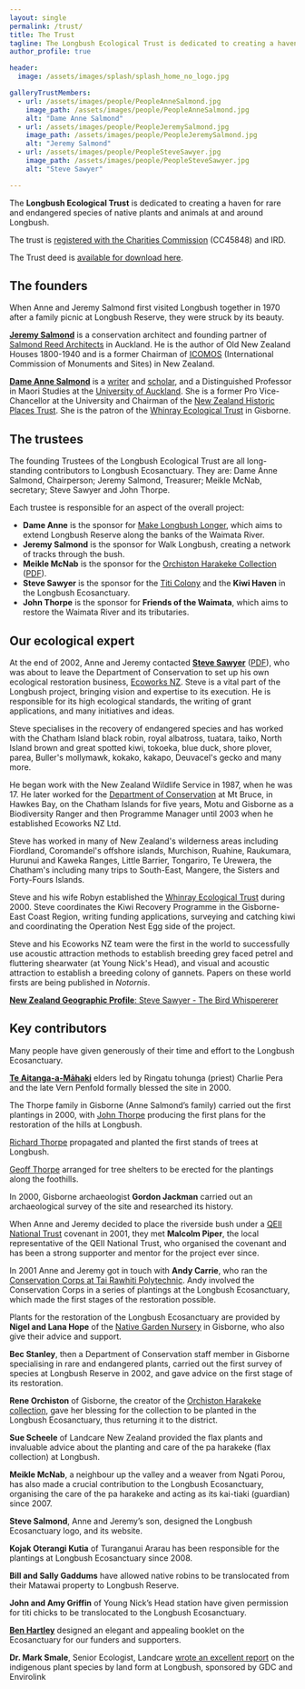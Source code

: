 ```yaml
---
layout: single
permalink: /trust/
title: The Trust
tagline: The Longbush Ecological Trust is dedicated to creating a haven for rare and endangered species of native plants and animals at and around Longbush.
author_profile: true

header:
  image: /assets/images/splash/splash_home_no_logo.jpg

galleryTrustMembers:
  - url: /assets/images/people/PeopleAnneSalmond.jpg
    image_path: /assets/images/people/PeopleAnneSalmond.jpg
    alt: "Dame Anne Salmond"
  - url: /assets/images/people/PeopleJeremySalmond.jpg
    image_path: /assets/images/people/PeopleJeremySalmond.jpg
    alt: "Jeremy Salmond"
  - url: /assets/images/people/PeopleSteveSawyer.jpg
    image_path: /assets/images/people/PeopleSteveSawyer.jpg
    alt: "Steve Sawyer"

---
```


The **Longbush Ecological Trust** is dedicated to creating a haven for rare and endangered species of native plants and animals at and around Longbush.

The trust is [registered with the Charities Commission](http://www.register.charities.govt.nz/CharitiesRegister/ViewCharity?accountId=4a114aba-0cc6-df11-bb8e-00155d741101&searchId=bcc3d78c-b2c2-4e64-a530-e13cbc2928da) (CC45848) and IRD. 

The Trust deed is [available for download here](/assets/documents/SignedTrustDeed.pdf).


## The founders

When Anne and Jeremy Salmond first visited Longbush together in 1970 after a family picnic at Longbush Reserve, they were struck by its beauty.

**[Jeremy Salmond](https://salmondreed.co.nz/about#jeremy-salmond)** is a conservation architect and founding partner of [Salmond Reed Architects](http://salmondreed.co.nz/) in Auckland. He is the author of Old New Zealand Houses 1800-1940 and is a former Chairman of [ICOMOS](http://www.icomos.org.nz/) (International Commission of Monuments and Sites) in New Zealand.

**[Dame Anne Salmond](http://en.wikipedia.org/wiki/Anne_Salmond)** is a [writer](http://www.bookcouncil.org.nz/writers/salmondanne.html) and [scholar](https://en.wikipedia.org/wiki/Anne_Salmond), and a Distinguished Professor in Maori Studies at the [University of Auckland](http://www.auckland.ac.nz/uoa/). She is a former Pro Vice-Chancellor at the University and Chairman of the [New Zealand Historic Places Trust](http://www.historic.org.nz/). She is the patron of the [Whinray Ecological Trust](http://www.kiwisforkiwi.org/what-we-do/who-are-kiwis-for-kiwi/community-efforts/east-coast/whinray/) in Gisborne.


## The trustees

The founding Trustees of the Longbush Ecological Trust are all long-standing contributors to Longbush Ecosanctuary. They are: Dame Anne Salmond, Chairperson; Jeremy Salmond, Treasurer; Meikle McNab, secretary; Steve Sawyer and John Thorpe.

Each trustee is responsible for an aspect of the overall project:

- **Dame Anne** is the sponsor for [Make Longbush Longer](/assets/documents/MakeLongbushLonger.pdf), which aims to extend Longbush Reserve along the banks of the Waimata River.
- **Jeremy Salmond** is the sponsor for Walk Longbush, creating a network of tracks through the bush.
- **Meikle McNab** is the sponsor for the [Orchiston Harakeke Collection](http://www.landcareresearch.co.nz/research/biosystematics/plants/harakeke/) ([PDF](/assets/documents/Harakeke.pdf)).
- **Steve Sawyer** is the sponsor for the [Titi Colony](/assets/documents/LongbushTitiColony.pdf) and the **Kiwi Haven** in the Longbush Ecosanctuary.
- **John Thorpe** is the sponsor for **Friends of the Waimata**, which aims to restore the Waimata River and its tributaries.


## Our ecological expert

At the end of 2002, Anne and Jeremy contacted **[Steve Sawyer](/assets/documents/TheBirdWhispererSteveSawyer.pdf)** ([PDF]((/assets/documents/TheBirdWhispererSteveSawyer.pdf))), who was about to leave the Department of Conservation to set up his own ecological restoration business, [Ecoworks NZ](http://www.ecoworks.co.nz/). Steve is a vital part of the Longbush project, bringing vision and expertise to its execution. He is responsible for its high ecological standards, the writing of grant applications, and many initiatives and ideas.

Steve specialises in the recovery of endangered species and has worked with the Chatham Island black robin, royal albatross, tuatara, taiko, North Island brown and great spotted kiwi, tokoeka, blue duck, shore plover, parea, Buller's mollymawk, kokako, kakapo, Deuvacel's gecko and many more. 

He began work with the New Zealand Wildlife Service in 1987, when he was 17. He later worked for the [Department of Conservation](http://www.doc.govt.nz/) at Mt Bruce, in Hawkes Bay, on the Chatham Islands for five years, Motu and Gisborne as a Biodiversity Ranger and then Programme Manager until 2003 when he established Ecoworks NZ Ltd. 

Steve has worked in many of New Zealand's wilderness areas including Fiordland, Coromandel's offshore islands, Murchison, Ruahine, Raukumara, Hurunui and Kaweka Ranges, Little Barrier, Tongariro, Te Urewera, the Chatham's including many trips to South-East, Mangere, the Sisters and Forty-Fours Islands.

Steve and his wife Robyn established the [Whinray Ecological Trust](https://www.kiwisforkiwi.org/what-we-do/who-are-kiwis-for-kiwi/community-efforts/east-coast/whinray/) during 2000.  Steve coordinates the Kiwi Recovery Programme in the Gisborne-East Coast Region, writing funding applications, surveying and catching kiwi and coordinating the Operation Nest Egg side of the project.

Steve and his Ecoworks NZ team were the first in the world to successfully use acoustic attraction methods to establish breeding grey faced petrel and fluttering shearwater (at Young Nick's Head), and visual and acoustic attraction to establish a breeding colony of gannets.  Papers on these world firsts are being published in _Notornis_.

[**New Zealand Geographic Profile**: Steve Sawyer - The Bird Whispererer](/assets/documents/TheBirdWhispererSteveSawyer.pdf)


## Key contributors

Many people have given generously of their time and effort to the Longbush Ecosanctuary.

**[Te Aitanga-a-Māhaki](http://www.mahaki.com/)** elders led by Ringatu tohunga (priest) Charlie Pera and the late Vern Penfold formally blessed the site in 2000.

The Thorpe family in Gisborne (Anne Salmond’s family) carried out the first plantings in 2000, with [John Thorpe](http://www.nzwine.com/winery/longbush-wines/) producing the first plans for the restoration of the hills at Longbush.

[Richard Thorpe](http://www.waimatacheese.co.nz/page1051178.aspx) propagated and planted the first stands of trees at Longbush.

[Geoff Thorpe](http://www.riversun.co.nz/geoff-thorpe/) arranged for tree shelters to be erected for the plantings along the foothills.

In 2000, Gisborne archaeologist **Gordon Jackman** carried out an archaeological survey of the site and researched its history.

When Anne and Jeremy decided to place the riverside bush under a [QEII National Trust](http://www.qe2.org.nz/) covenant in 2001, they met **Malcolm Piper**, the local representative of the QEII National Trust, who organised the covenant and has been a strong supporter and mentor for the project ever since.

In 2001 Anne and Jeremy got in touch with **Andy Carrie**, who ran the [Conservation Corps at Tai Rawhiti Polytechnic](http://www.conjobs.co.nz/content/view/631/69/). Andy involved the Conservation Corps in a series of plantings at the Longbush Ecosanctuary, which made the first stages of the restoration possible.

Plants for the restoration of the Longbush Ecosanctuary are provided by **Nigel and Lana Hope** of the [Native Garden Nursery](http://www.nativegarden.co.nz/about.php) in Gisborne, who also give their advice and support.

**Bec Stanley**, then a Department of Conservation staff member in Gisborne specialising in rare and endangered plants, carried out the first survey of species at Longbush Reserve in 2002, and gave advice on the first stage of its restoration.

**Rene Orchiston** of Gisborne, the creator of the [Orchiston Harakeke collection](http://www.landcareresearch.co.nz/research/biosystematics/plants/harakeke/), gave her blessing for the collection to be planted in the Longbush Ecosanctuary, thus returning it to the district.

**Sue Scheele** of Landcare New Zealand provided the flax plants and invaluable advice about the planting and care of the pa harakeke (flax collection) at Longbush.

**Meikle McNab**, a neighbour up the valley and a weaver from Ngati Porou, has also made a crucial contribution to the Longbush Ecosanctuary, organising the care of the pa harakeke and acting as its kai-tiaki (guardian) since 2007.

**Steve Salmond**, Anne and Jeremy’s son, designed the Longbush Ecosanctuary logo, and its website.

**Kojak Oterangi Kutia** of Turanganui Ararau has been responsible for the plantings at Longbush Ecosanctuary since 2008.

**Bill and Sally Gaddums** have allowed native robins to be translocated from their Matawai property to Longbush Reserve.

**John and Amy Griffin** of Young Nick’s Head station have given permission for titi chicks to be translocated to the Longbush Ecosanctuary.

**[Ben Hartley](mailto:ben-hartley@live.com)** designed an elegant and appealing booklet on the Ecosanctuary for our funders and supporters.

**Dr. Mark Smale**, Senior Ecologist, Landcare [wrote an excellent report](/assets/documents/LongbushEcosanctuaryFloraAndVegetationByLandform.pdf) on the indigenous plant species by land form at Longbush, sponsored by GDC and Envirolink